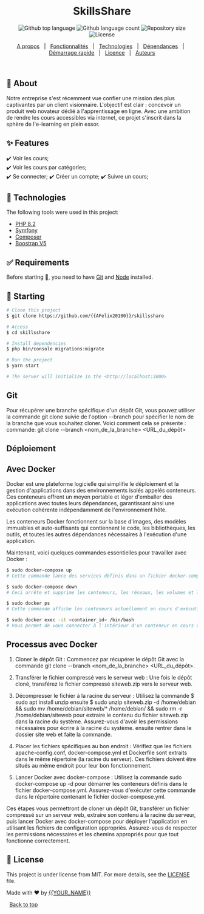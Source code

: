 <!-- <div align="center" id="top"> 
  <img src="./.github/app.gif" alt="SkillsShare" />

  &#xa0; -->

  <!-- <a href="https://skillsshare.netlify.app">Demo</a> -->
<!-- </div> -->

<h1 align="center">SkillsShare</h1>

<p align="center">
  <img alt="Github top language" src="https://img.shields.io/github/languages/top/{{YOUR_GITHUB_USERNAME}}/skillsshare?color=56BEB8">

  <img alt="Github language count" src="https://img.shields.io/github/languages/count/{{YOUR_GITHUB_USERNAME}}/skillsshare?color=56BEB8">

  <img alt="Repository size" src="https://img.shields.io/github/repo-size/{{YOUR_GITHUB_USERNAME}}/skillsshare?color=56BEB8">

  <img alt="License" src="https://img.shields.io/github/license/{{YOUR_GITHUB_USERNAME}}/skillsshare?color=56BEB8">

  <!-- <img alt="Github issues" src="https://img.shields.io/github/issues/{{YOUR_GITHUB_USERNAME}}/skillsshare?color=56BEB8" /> -->

  <!-- <img alt="Github forks" src="https://img.shields.io/github/forks/{{YOUR_GITHUB_USERNAME}}/skillsshare?color=56BEB8" /> -->

  <!-- <img alt="Github stars" src="https://img.shields.io/github/stars/{{YOUR_GITHUB_USERNAME}}/skillsshare?color=56BEB8" /> -->
</p>

<!-- Status -->

<!-- <h4 align="center"> 
	🚧  SkillsShare 🚀 Under construction...  🚧
</h4> 

<hr> -->

<p align="center">
  <a href="#dart-about">A propos</a> &#xa0; | &#xa0; 
  <a href="#sparkles-features">Fonctionnalités</a> &#xa0; | &#xa0;
  <a href="#rocket-technologies">Technologies</a> &#xa0; | &#xa0;
  <a href="#white_check_mark-requirements">Dépendances</a> &#xa0; | &#xa0;
  <a href="#checkered_flag-starting">Démarrage rapide</a> &#xa0; | &#xa0;
  <a href="#memo-license">Licence</a> &#xa0; | &#xa0;
  <a href="https://github.com/{{YOUR_GITHUB_USERNAME}}" target="_blank">Auteurs</a>
</p>

<br>

## :dart: About ##

Notre entreprise s'est récemment vue confier une mission des plus captivantes par un client visionnaire. L'objectif est clair : concevoir un produit web novateur dédié à l'apprentissage en ligne. Avec une ambition de rendre les cours accessibles via internet, ce projet s'inscrit dans la sphère de l'e-learning en plein essor.

## :sparkles: Features ##

:heavy_check_mark: Voir les cours;\
:heavy_check_mark: Voir les cours par catégories;\
:heavy_check_mark: Se connecter;
:heavy_check_mark: Créer un compte;
:heavy_check_mark: Suivre un cours;

## :rocket: Technologies ##

The following tools were used in this project:

- [PHP 8.2](https://www.php.net/downloads)
- [Symfony](https://symfony.com/download)
- [Composer](https://getcomposer.org/download/)
- [Boostrap V5](https://getbootstrap.com/)

## :white_check_mark: Requirements ##

Before starting :checkered_flag:, you need to have [Git](https://git-scm.com) and [Node](https://nodejs.org/en/) installed.

## :checkered_flag: Starting ##

```bash
# Clone this project
$ git clone https://github.com/{{AFelix20100}}/skillsshare

# Access
$ cd skillsshare

# Install dependencies
$ php bin/console migrations:migrate

# Run the project
$ yarn start

# The server will initialize in the <http://localhost:3000>
```
## Git ##
Pour récupérer une branche spécifique d'un dépôt Git, vous pouvez utiliser la commande git clone suivie de l'option --branch pour spécifier le nom de la branche que vous souhaitez cloner. Voici comment cela se présente :
commande: git clone --branch <nom_de_la_branche> <URL_du_dépôt>

## Déploiement ## 

## Avec Docker ##
Docker est une plateforme logicielle qui simplifie le déploiement et la gestion d'applications dans des environnements isolés appelés conteneurs. Ces conteneurs offrent un moyen portable et léger d'emballer des applications avec toutes leurs dépendances, garantissant ainsi une exécution cohérente indépendamment de l'environnement hôte.

Les conteneurs Docker fonctionnent sur la base d'images, des modèles immuables et auto-suffisants qui contiennent le code, les bibliothèques, les outils, et toutes les autres dépendances nécessaires à l'exécution d'une application.

Maintenant, voici quelques commandes essentielles pour travailler avec Docker :
```bash
$ sudo docker-compose up 
# Cette commande lance des services définis dans un fichier docker-compose.yml. Elle crée et démarre des conteneurs en fonction de la configuration spécifiée.

$ sudo docker-compose down
# Ceci arrête et supprime les conteneurs, les réseaux, les volumes et les images créés par docker-compose up.

$ sudo docker ps 
# Cette commande affiche les conteneurs actuellement en cours d'exécution avec des informations telles que leur ID, leur nom et leur statut.

$ sudo docker exec -it <container_id> /bin/bash 
# Vous permet de vous connecter à l'intérieur d'un conteneur en cours d'exécution pour exécuter des commandes ou effectuer des opérations dans son environnement.
```
## Processus avec Docker ##
1. Cloner le dépôt Git :
     Commencez par récupérer le dépôt Git avec la commande git clone --branch <nom_de_la_branche> <URL_du_dépôt>.
2. Transférer le fichier compressé vers le serveur web :
     Une fois le dépôt cloné, transférez le fichier compressé siteweb.zip vers le serveur web.
3. Décompresser le fichier à la racine du serveur :
     Utilisez la commande $ sudo apt install unzip ensuite $ sudo unzip siteweb.zip -d /home/debian && sudo mv /home/debian/siteweb/* /home/debian/ && sudo rm -r /home/debian/siteweb
 pour extraire le contenu du fichier siteweb.zip dans la racine du système. Assurez-vous d'avoir les permissions nécessaires pour écrire à la racine du système. ensuite rentrer dans le dossier site web et faite la commande.
   
4. Placer les fichiers spécifiques au bon endroit :
     Vérifiez que les fichiers apache-config.conf, docker-compose.yml et Dockerfile sont extraits dans le même répertoire (la racine du serveur). Ces fichiers doivent être situés au même endroit pour leur bon fonctionnement.
	
5. Lancer Docker avec docker-compose :
     Utilisez la commande sudo docker-compose up -d pour démarrer les conteneurs définis dans le fichier docker-compose.yml. Assurez-vous d'exécuter cette commande dans le répertoire contenant le fichier docker-compose.yml.
   
Ces étapes vous permettront de cloner un dépôt Git, transférer un fichier compressé sur un serveur web, extraire son contenu à la racine du serveur, puis lancer Docker avec docker-compose pour déployer l'application en utilisant les fichiers de configuration appropriés. Assurez-vous de respecter les permissions nécessaires et les chemins appropriés pour que tout fonctionne correctement. 

## :memo: License ##

This project is under license from MIT. For more details, see the [LICENSE](LICENSE.md) file.


Made with :heart: by <a href="https://github.com/{{YOUR_GITHUB_USERNAME}}" target="_blank">{{YOUR_NAME}}</a>

&#xa0;
<a href="#top">Back to top</a>
